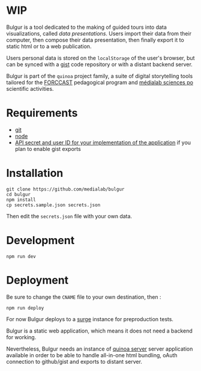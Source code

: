 # WIP

Bulgur is a tool dedicated to the making of guided tours into data visualizations, called *data presentations*.
Users import their data from their computer, then compose their data presentation, then finally export it to static html or to a web publication.

Users personal data is stored on the `localStorage` of the user's browser, but can be synced with a [gist](https://gist.github.com/) code repository or with a distant backend server.

Bulgur is part of the ``quinoa`` project family, a suite of digital storytelling tools tailored for the [FORCCAST](https://forccast.hypotheses.org/) pedagogical program and [médialab sciences po](http://www.medialab.sciences-po.fr/) scientific activities.

# Requirements

* [git](https://git-scm.com/)
* [node](https://nodejs.org/en/)
* [API secret and user ID for your implementation of the application](https://github.com/settings/applications/new) if you plan to enable gist exports

# Installation

```
git clone https://github.com/medialab/bulgur
cd bulgur
npm install
cp secrets.sample.json secrets.json
```

Then edit the ``secrets.json`` file with your own data.

# Development

```
npm run dev
```

# Deployment

Be sure to change the `CNAME` file to your own destination, then :

```
npm run deploy
```

For now Bulgur deploys to a [surge](http://surge.sh/) instance for preproduction tests.

Bulgur is a static web application, which means it does not need a backend for working.

Nevertheless, Bulgur needs an instance of [quinoa server](https://github.com/medialab/quinoa-server) server application available in order to be able to handle all-in-one html bundling, oAuth connection to github/gist and exports to distant server.
